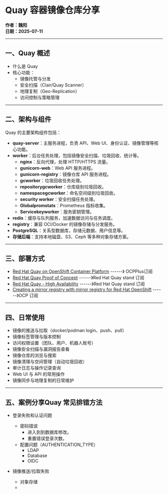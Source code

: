 # Quay 容器镜像仓库分享

**作者：魏阳**  
**日期：2025-07-11**

---

## 一、Quay 概述

- 什么是 Quay  
- 核心功能：
    - 镜像托管与分发  
    - 安全扫描（Clair/Quay Scanner）  
    - 地理复制（Geo-Replication）  
    - 访问控制与策略管理  

---

## 二、架构与组件
Quay 的主要架构组件包括：

- **quay-server**：主服务进程，负责 API、Web UI、身份认证、镜像管理等核心功能。
- **worker**：后台任务处理，包括镜像安全扫描、垃圾回收、统计等。
    - **nginx**：反向代理，处理 HTTP/HTTPS 流量。
    - **gunicorn-web**：Web API 服务进程。
    - **gunicorn-registry**：镜像仓库 API 服务进程。
    - **gcworker**：垃圾回收任务处理。
    - **repositorygcworker**：仓库级别垃圾回收。
    - **namespacegcworker**：命名空间级别垃圾回收。
    - **security worker**：安全扫描任务处理。
    - **Globalpromstats**：Prometheus 指标收集。
    - **Servicekeyworker**：服务密钥管理。
- **redis**：缓存与队列服务，加速数据访问与任务调度。
- **registry**：兼容 OCI/Docker 的镜像存储与分发服务。
- **PostgreSQL**：关系型数据库，存储元数据、用户信息等。
- **存储后端**：支持本地磁盘、S3、Ceph 等多种对象存储方案。



---

## 三、部署方式

- [Red Hat Quay on OpenShift Container Platform](https://docs.redhat.com/en/documentation/red_hat_quay/3.14/html/deploying_the_red_hat_quay_operator_on_openshift_container_platform/index)  ------》 OCPPlus订阅
- [Red Hat Quay Proof of Concept](https://docs.redhat.com/en/documentation/red_hat_quay/3.14/html/proof_of_concept_-_deploying_red_hat_quay/index)  ------》Red Hat Quay stand 订阅
- [Red Hat Quay - High Availability](https://docs.redhat.com/en/documentation/red_hat_quay/3.14/html/deploy_red_hat_quay_-_high_availability/index) ------》Red Hat Quay stand 订阅
- [Creating a mirror registry with mirror registry for Red Hat OpenShift](https://docs.redhat.com/en/documentation/openshift_container_platform/4.16/html/disconnected_installation_mirroring/installing-mirroring-creating-registry) ------》OCP 订阅

---

## 四、日常使用

- 镜像的推送与拉取（docker/podman login、push、pull）
- 镜像标签管理与版本控制
- 访问权限设置（团队、用户、机器人账号）
- 镜像安全扫描与漏洞报告查看
- 镜像仓库的浏览与搜索
- 镜像清理与空间管理（自动垃圾回收）
- 审计日志与操作记录查询
- Web UI 与 API 的常用操作
- 镜像同步与地理复制的日常维护


---

## 五、案例分享Quay 常见排错方法

- 登录失败和认证问题
    - 密码错误
        - 进入到到数据库修改。
        - 重置错误登录次数。
    - 配置问题（AUTHENTICATION_TYPE）
        - LDAP
        - Database
        - OIDC

- 镜像推送/拉取失败 
    - 对象存储
    - 
    

